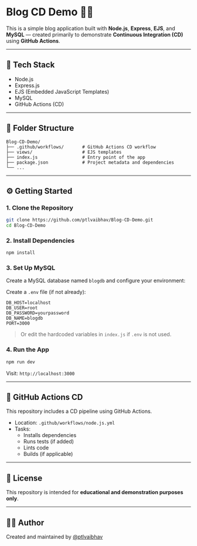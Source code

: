 # Blog CD Demo 📝🚀

This is a simple blog application built with **Node.js**, **Express**, **EJS**, and **MySQL** — created primarily to demonstrate **Continuous Integration (CD)** using **GitHub Actions**.

---

## 🧰 Tech Stack

- Node.js
- Express.js
- EJS (Embedded JavaScript Templates)
- MySQL
- GitHub Actions (CD)

---

## 📁 Folder Structure

```
Blog-CD-Demo/
├── .github/workflows/       # GitHub Actions CD workflow
├── views/                   # EJS templates
├── index.js                 # Entry point of the app
├── package.json             # Project metadata and dependencies
└── ...
```

---

## ⚙️ Getting Started

### 1. Clone the Repository

```bash
git clone https://github.com/ptlvaibhav/Blog-CD-Demo.git
cd Blog-CD-Demo
```

### 2. Install Dependencies

```bash
npm install
```

### 3. Set Up MySQL

Create a MySQL database named `blogdb` and configure your environment:

Create a `.env` file (if not already):

```env
DB_HOST=localhost
DB_USER=root
DB_PASSWORD=yourpassword
DB_NAME=blogdb
PORT=3000
```

> Or edit the hardcoded variables in `index.js` if `.env` is not used.

### 4. Run the App

```bash
npm run dev
```

Visit: `http://localhost:3000`

---

## 🤖 GitHub Actions CD

This repository includes a CD pipeline using GitHub Actions.

- Location: `.github/workflows/node.js.yml`
- Tasks:
  - Installs dependencies
  - Runs tests (if added)
  - Lints code
  - Builds (if applicable)

---

## 📜 License

This repository is intended for **educational and demonstration purposes only**.

---

## 🙋‍♂️ Author

Created and maintained by [@ptlvaibhav](https://github.com/ptlvaibhav)